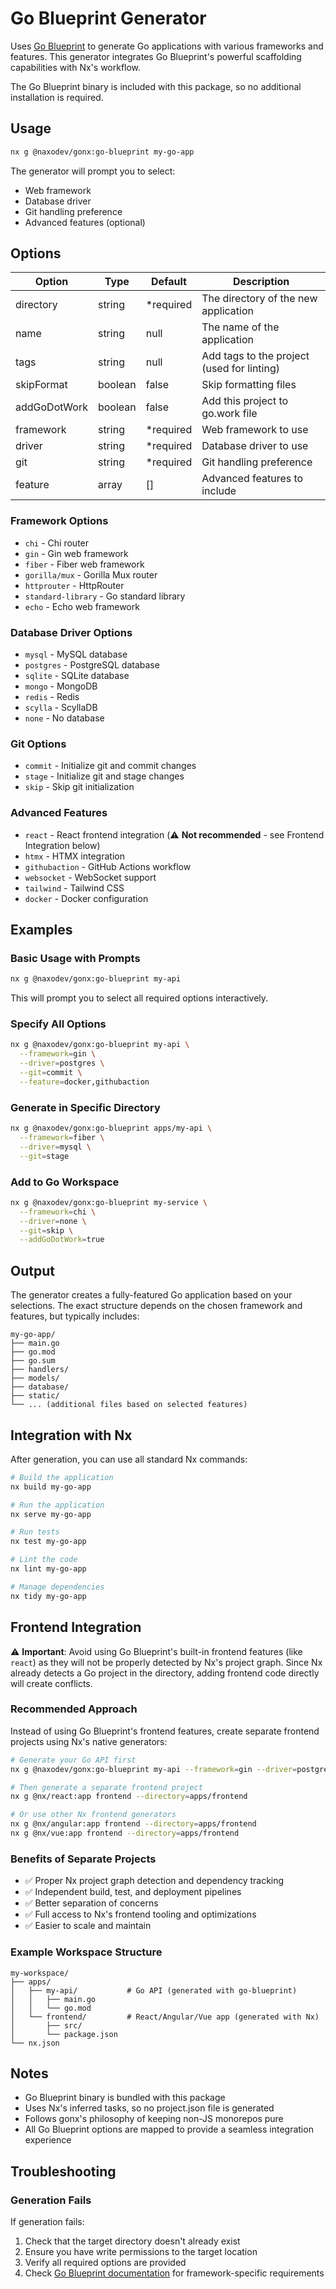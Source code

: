 # Go Blueprint Generator

Uses [Go Blueprint](https://github.com/Melkeydev/go-blueprint) to generate Go applications with various frameworks and features. This generator integrates Go Blueprint's powerful scaffolding capabilities with Nx's workflow.

The Go Blueprint binary is included with this package, so no additional installation is required.

## Usage

```bash
nx g @naxodev/gonx:go-blueprint my-go-app
```

The generator will prompt you to select:

- Web framework
- Database driver
- Git handling preference
- Advanced features (optional)

## Options

| Option       | Type    | Default    | Description                                |
| ------------ | ------- | ---------- | ------------------------------------------ |
| directory    | string  | \*required | The directory of the new application       |
| name         | string  | null       | The name of the application                |
| tags         | string  | null       | Add tags to the project (used for linting) |
| skipFormat   | boolean | false      | Skip formatting files                      |
| addGoDotWork | boolean | false      | Add this project to go.work file           |
| framework    | string  | \*required | Web framework to use                       |
| driver       | string  | \*required | Database driver to use                     |
| git          | string  | \*required | Git handling preference                    |
| feature      | array   | []         | Advanced features to include               |

### Framework Options

- `chi` - Chi router
- `gin` - Gin web framework
- `fiber` - Fiber web framework
- `gorilla/mux` - Gorilla Mux router
- `httprouter` - HttpRouter
- `standard-library` - Go standard library
- `echo` - Echo web framework

### Database Driver Options

- `mysql` - MySQL database
- `postgres` - PostgreSQL database
- `sqlite` - SQLite database
- `mongo` - MongoDB
- `redis` - Redis
- `scylla` - ScyllaDB
- `none` - No database

### Git Options

- `commit` - Initialize git and commit changes
- `stage` - Initialize git and stage changes
- `skip` - Skip git initialization

### Advanced Features

- `react` - React frontend integration (⚠️ **Not recommended** - see Frontend Integration below)
- `htmx` - HTMX integration
- `githubaction` - GitHub Actions workflow
- `websocket` - WebSocket support
- `tailwind` - Tailwind CSS
- `docker` - Docker configuration

## Examples

### Basic Usage with Prompts

```bash
nx g @naxodev/gonx:go-blueprint my-api
```

This will prompt you to select all required options interactively.

### Specify All Options

```bash
nx g @naxodev/gonx:go-blueprint my-api \
  --framework=gin \
  --driver=postgres \
  --git=commit \
  --feature=docker,githubaction
```

### Generate in Specific Directory

```bash
nx g @naxodev/gonx:go-blueprint apps/my-api \
  --framework=fiber \
  --driver=mysql \
  --git=stage
```

### Add to Go Workspace

```bash
nx g @naxodev/gonx:go-blueprint my-service \
  --framework=chi \
  --driver=none \
  --git=skip \
  --addGoDotWork=true
```

## Output

The generator creates a fully-featured Go application based on your selections. The exact structure depends on the chosen framework and features, but typically includes:

```
my-go-app/
├── main.go
├── go.mod
├── go.sum
├── handlers/
├── models/
├── database/
├── static/
└── ... (additional files based on selected features)
```

## Integration with Nx

After generation, you can use all standard Nx commands:

```bash
# Build the application
nx build my-go-app

# Run the application
nx serve my-go-app

# Run tests
nx test my-go-app

# Lint the code
nx lint my-go-app

# Manage dependencies
nx tidy my-go-app
```

## Frontend Integration

⚠️ **Important**: Avoid using Go Blueprint's built-in frontend features (like `react`) as they will not be properly detected by Nx's project graph. Since Nx already detects a Go project in the directory, adding frontend code directly will create conflicts.

### Recommended Approach

Instead of using Go Blueprint's frontend features, create separate frontend projects using Nx's native generators:

```bash
# Generate your Go API first
nx g @naxodev/gonx:go-blueprint my-api --framework=gin --driver=postgres --git=skip

# Then generate a separate frontend project
nx g @nx/react:app frontend --directory=apps/frontend

# Or use other Nx frontend generators
nx g @nx/angular:app frontend --directory=apps/frontend
nx g @nx/vue:app frontend --directory=apps/frontend
```

### Benefits of Separate Projects

- ✅ Proper Nx project graph detection and dependency tracking
- ✅ Independent build, test, and deployment pipelines
- ✅ Better separation of concerns
- ✅ Full access to Nx's frontend tooling and optimizations
- ✅ Easier to scale and maintain

### Example Workspace Structure

```
my-workspace/
├── apps/
│   ├── my-api/           # Go API (generated with go-blueprint)
│   │   ├── main.go
│   │   └── go.mod
│   └── frontend/         # React/Angular/Vue app (generated with Nx)
│       ├── src/
│       └── package.json
└── nx.json
```

## Notes

- Go Blueprint binary is bundled with this package
- Uses Nx's inferred tasks, so no project.json file is generated
- Follows gonx's philosophy of keeping non-JS monorepos pure
- All Go Blueprint options are mapped to provide a seamless integration experience

## Troubleshooting

### Generation Fails

If generation fails:

1. Check that the target directory doesn't already exist
2. Ensure you have write permissions to the target location
3. Verify all required options are provided
4. Check [Go Blueprint documentation](https://docs.go-blueprint.dev/) for framework-specific requirements
